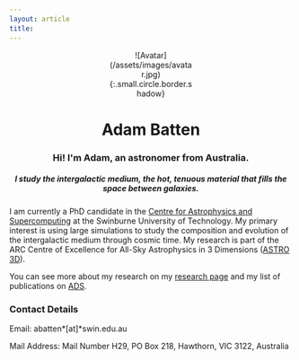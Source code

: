 ```yaml
---
layout: article
title:
---
```


<div style="width:30%; margin:0 auto;" align="center" markdown="1">
![Avatar](/assets/images/avatar.jpg){:.small.circle.border.shadow}
</div> 

<h1 style="text-align: center;">
Adam Batten
</h1>

<h3 style="text-align: center;">
Hi! I'm Adam, an astronomer from Australia. 
</h3>

<h5 style="text-align: center;">
I study the intergalactic medium, the hot, tenuous material that fills the space between galaxies. 

</h5>

I am currently a PhD candidate in the [Centre for Astrophysics and Supercomputing](https://astronomy.swin.edu.au/) at the Swinburne University of Technology.
My primary interest is using large simulations to study the composition and evolution of the intergalactic medium through cosmic time. 
My research is part of the ARC Centre of Excellence for All-Sky Astrophysics in 3 Dimensions ([ASTRO 3D](https://astro3d.org.au/)). 

You can see more about my research on my [research page](research.html) and my list of publications on <a href="https://ui.adsabs.harvard.edu/search/q=author%3A%22Batten%2C%20Adam%22%20orcid%3A%220000-0001-7599-6488%22&sort=date%20desc%2C%20bibcode%20desc&p_=0">ADS</a>.

### Contact Details
Email: abatten*[at]*swin.edu.au

Mail Address: Mail Number H29, PO Box 218, Hawthorn, VIC 3122, Australia 
